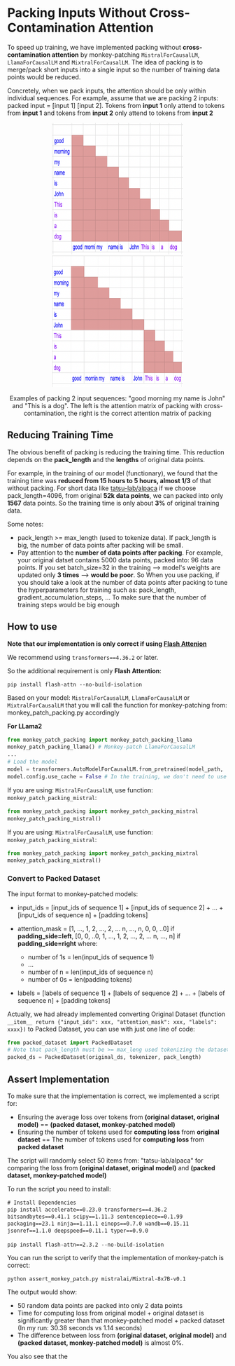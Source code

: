 # Packing Inputs Without Cross-Contamination Attention

To speed up training, we have implemented packing without **cross-contamination attention** by monkey-patching ``MistralForCausalLM``, ``LlamaForCausalLM`` and ``MixtralForCausalLM``. The idea of packing is to merge/pack short inputs into a single input so the number of training data points would be reduced.

Concretely, when we pack inputs, the attention should be only within individual sequences. For example, assume that we are packing 2 inputs: packed input = [input 1] [input 2]. Tokens from **input 1** only attend to tokens from **input 1** and tokens from **input 2** only attend to tokens from **input 2**

<p align="center">
  <img src="assets/cross_contamination.png", width="300", height="300">
  <img src="assets/correct_packing_attention.png", width="300", height="300">
</p>
<p align="center">
Examples of packing 2 input sequences: "good morning my name is John" and "This is a dog". The left is the attention matrix of packing with cross-contamination, the right is the correct attention matrix of packing</p>

## Reducing Training Time
The obvious benefit of packing is reducing the training time. This reduction depends on the **pack_length** and the **lengths** of original data points. 

For example, in the training of our model (functionary), we found that the training time was **reduced from 15 hours to 5 hours, almost 1/3** of that without packing. For short data like [tatsu-lab/alpaca](https://huggingface.co/datasets/tatsu-lab/alpaca) if we choose pack_length=4096, from original **52k data points**, we can packed into only **1567** data points. So the training time is only about **3%** of original training data.

Some notes:
+ pack_length >= max_length (used to tokenize data). If pack_length is big, the number of data points after packing will be small.
+ Pay attention to the **number of data points after packing**. For example, your original datset contains 5000 data points, packed into: 96 data points. If you set batch_size=32 in the training --> model's weights are updated only **3 times** --> **would be poor**. So When you use packing, if you should take a look at the number of data points after packing to tune the hyperparameters for training such as: pack_length, gradient_accumulation_steps, ... To make sure that the number of training steps would be big enough

## How to use

**Note that our implementation is only correct if using [Flash Attenion](https://github.com/Dao-AILab/flash-attention)**

We recommend using ``transformers==4.36.2`` or later.

So the additional requirement is only **Flash Attention**:

```
pip install flash-attn --no-build-isolation
```

Based on your model: ``MistralForCausalLM``,  ``LlamaForCausalLM`` or ``MixtralForCausalLM`` that you will call the function for monkey-patching from: monkey_patch_packing.py accordingly

**For LLama2**
```python 
from monkey_patch_packing import monkey_patch_packing_llama
monkey_patch_packing_llama() # Monkey-patch LlamaForCausalLM
...
# Load the model
model = transformers.AutoModelForCausalLM.from_pretrained(model_path, ...)
model.config.use_cache = False # In the training, we don't need to use cache, note: must add this
```
If you are using: ``MistralForCausalLM``, use function: ``monkey_patch_packing_mistral``:
```python
from monkey_patch_packing import monkey_patch_packing_mistral
monkey_patch_packing_mistral()
```

If you are using: ``MixtralForCausalLM``, use function: ``monkey_patch_packing_mistral``:
```python
from monkey_patch_packing import monkey_patch_packing_mixtral
monkey_patch_packing_mixtral()
```


### Convert to Packed Dataset
The input format to monkey-patched models:

+ input_ids = [input_ids of sequence 1] + [input_ids of sequence 2] + ...  + [input_ids of sequence n] + [padding tokens]

+ attention_mask = [1, ..., 1, 2, ..., 2, ... n, ..., n, 0, 0, ..0] if **padding_side=left**, [0, 0, ..0, 1, ..., 1, 2, ..., 2, ... n, ..., n] if **padding_side=right**
where: 
  + number of 1s = len(input_ids of sequence 1)
  + ...
  + number of n = len(input_ids of sequence n)
  + number of 0s = len(padding tokens)

+ labels = [labels of sequence 1] + [labels of sequence 2] + ...  + [labels of sequence n] + [padding tokens]

Actually, we had already implemented converting Original Dataset (function ``__item__ return {"input_ids": xxx, "attention_mask": xxx, "labels": xxxx})`` to Packed Dataset, you can use with just one line of code:
```python
from packed_dataset import PackedDataset
# Note that pack_length must be >= max_leng used tokenizing the dataset
packed_ds = PackedDataset(original_ds, tokenizer, pack_length)
```

## Assert Implementation
To make sure that the implementation is correct, we implemented a script for:
+ Ensuring the average loss over tokens from **(original dataset, original model)** == **(packed dataset, monkey-patched model)**
+ Ensuring the number of tokens used for **computing loss** from **original dataset** == The number of tokens used for **computing loss** from **packed dataset**

The script will randomly select 50 items from: "tatsu-lab/alpaca" for comparing the loss from **(original dataset, original model)** and **(packed dataset, monkey-patched model)**

To run the script you need to install:
```shell
# Install Dependencies
pip install accelerate==0.23.0 transformers==4.36.2 bitsandbytes==0.41.1 scipy==1.11.3 sentencepiece==0.1.99 packaging==23.1 ninja==1.11.1 einops==0.7.0 wandb==0.15.11 jsonref==1.1.0 deepspeed==0.11.1 typer==0.9.0

pip install flash-attn==2.3.2 --no-build-isolation
```

You can run the script to verify that the implementation of monkey-patch is correct:

```shell
python assert_monkey_patch.py mistralai/Mixtral-8x7B-v0.1
```

The output would show:
+ 50 random data points are packed into only 2 data points 
+ Time for computing loss from original model + original dataset is significantly greater than that monkey-patched model + packed dataset (In my run: 30.38 seconds vs 1.14 seconds)
+ The difference between loss from **(original dataset, original model)** and **(packed dataset, monkey-patched model)** is almost 0%.

You also see that the 
